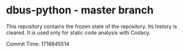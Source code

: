 # dbus-python - master branch

This repository contains the frozen state of the repository.
Its history is cleared. It is used only for static code
analysis with Codacy.

Commit Time: 1718845514